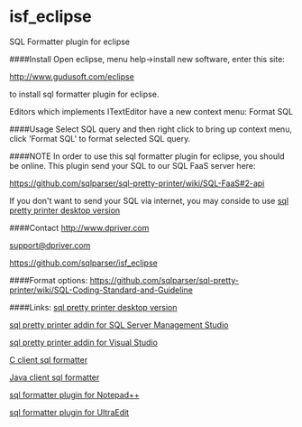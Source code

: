 isf_eclipse
===========

SQL Formatter plugin for eclipse

####Install
Open eclipse, menu help->install new software, enter this site:

http://www.gudusoft.com/eclipse

to install sql formatter plugin for eclipse.

Editors which implements ITextEditor have a new context menu: Format SQL

####Usage
Select SQL query and then right click to bring up context menu, 
click 'Format SQL' to format selected SQL query.


####NOTE
In order to use this sql formatter plugin for eclipse, you should be online.
This plugin send your SQL to our SQL FaaS server here:

https://github.com/sqlparser/sql-pretty-printer/wiki/SQL-FaaS#2-api

If you don't want to send your SQL via internet, you may conside to use 
[sql pretty printer desktop version](http://www.dpriver.com/?ref=github_isf_notepadd)


####Contact
http://www.dpriver.com

support@dpriver.com

https://github.com/sqlparser/isf_eclipse

####Format options:
https://github.com/sqlparser/sql-pretty-printer/wiki/SQL-Coding-Standard-and-Guideline

####Links:
[sql pretty printer desktop version](http://www.dpriver.com/products/sqlpp/desktop_index.php)

[sql pretty printer addin for SQL Server Management Studio](http://www.dpriver.com/products/sqlpp/ssms_index.php)

[sql pretty printer addin for Visual Studio](http://www.dpriver.com/products/sqlpp/vs_index.php)

[C client sql formatter](https://github.com/sqlparser/isf_c_client)

[Java client sql formatter](https://github.com/sqlparser/isf_java_client)

[sql formatter plugin for Notepad++](https://github.com/sqlparser/isf_notepad)

[sql formatter plugin for UltraEdit](https://github.com/sqlparser/isf_ultraedit)
